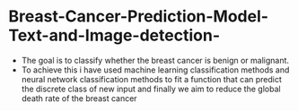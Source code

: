 # Breast-Cancer-Prediction-Model-Text-and-Image-detection-
- The goal is to classify whether the breast cancer is benign or malignant.
- To achieve this i have used machine learning classification methods and neural network classification methods to fit a function that can predict the discrete class of new input and finally we aim to reduce the global death rate of the breast cancer
